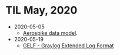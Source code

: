 # TIL May, 2020

- 2020-05-05
  - [Aerospike data model](https://www.aerospike.com/docs/architecture/data-model.html).
- 2020-05-19
  - [GELF - Graylog Extended Log Format](https://www.graylog.org/features/gelf)
